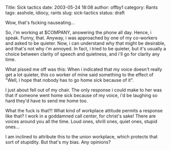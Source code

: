 Title: Sick tactics
date: 2003-05-24 18:08
author: offby1
category: Rants
tags: asshole, idiocy, rants
slug: sick-tactics
status: draft

Wow, that\'s fscking nauseating\...

So, i\'m working at \$COMPANY, answering the phone all day. Hence, i speak. Funny, that. Anyway, i was approached by one of my co-workers and asked to be quieter. Now, i can understand why that might be desirable, and that\'s not why i\'m annoyed. In fact, i tried to be quieter, but it\'s usually a choice between clarity of speech and quietness, and i\'ll go for clarity any time.

What pissed me off was this: When i indicated that my voice doesn\'t really get a lot quieter, this co worker of mine said something to the effect of \"Well, i hope that nobody has to go home sick because of it\".

I just about fell out of my chair. The only response i could make to her was that if someone went home sick because of my voice, i\'d be laughing so hard they\'d have to send me home too.

What the fuck is that?! What kind of workplace attitude permits a response like that? I work in a goddamned call center, for christ\'s sake! There are voices around you all the time. Loud ones, shrill ones, quiet ones, stupid ones\...

I am inclined to attribute this to the union workplace, which protects that sort of stupidity. But that\'s my bias. Any opinions?

